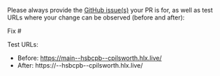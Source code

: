 Please always provide the [GitHub issue(s)](../issues) your PR is for, as well as test URLs where your change can be observed (before and after):

Fix #<gh-issue-id>

Test URLs:
- Before: https://main--hsbcpb--cpilsworth.hlx.live/
- After: https://<branch>--hsbcpb--cpilsworth.hlx.live/
